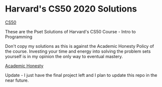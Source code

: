 # Harvard's CS50 2020 Solutions 

[CS50](https://cs50.harvard.edu/x/2020/)

These are the Pset Solutions of Harvard's CS50 Course - Intro to Programming 

Don't copy my solutions as this is against the Academic Honesty Policy of the course. 
Investing your time and energy into solving the problem sets yourself is in my opinion the only way to eventual mastery.

[Academic Honesty](https://docs.cs50.net/2018/x/syllabus.html#academic-honesty)

Update - I just have the final project left and I plan to update this repo in the near future.
